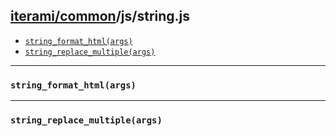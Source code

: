 [iterami/common](https://github.com/iterami/Documentation.htm/blob/gh-pages/common/README.md)/js/string.js
----------------------------------------------------------------------------------------------------------

* [`string_format_html(args)`](#string_format_htmlargs)
* [`string_replace_multiple(args)`](#string_replace_multipleargs)

---

### `string_format_html(args)`

---

### `string_replace_multiple(args)`
